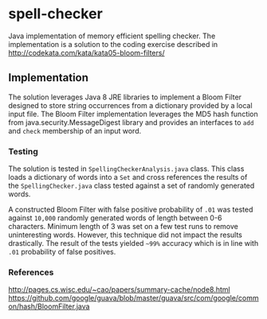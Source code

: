 # spell-checker
Java implementation of memory efficient spelling checker. The implementation is a solution to the coding exercise described in http://codekata.com/kata/kata05-bloom-filters/ 

## Implementation
The solution leverages Java 8 JRE libraries to implement a Bloom Filter designed to store string occurrences from a dictionary provided by a local input file. The Bloom Filter implementation leverages the MD5 hash function from java.security.MessageDigest library and provides an interfaces to `add` and `check` membership of an input word.

### Testing
The solution is tested in `SpellingCheckerAnalysis.java` class. This class loads a dictionary of words into a `Set` and cross references the results of the `SpellingChecker.java` class tested against a set of randomly generated words.

A constructed Bloom Filter with false positive probability of `.01` was tested against `10,000` randomly generated words of length between 0-6 characters. Minimum length of 3 was set on a few test runs to remove uninteresting words. However, this technique did not impact the results drastically. The result of the tests yielded `~99%` accuracy which is in line with `.01` probability of false positives.

### References
http://pages.cs.wisc.edu/~cao/papers/summary-cache/node8.html
https://github.com/google/guava/blob/master/guava/src/com/google/common/hash/BloomFilter.java

